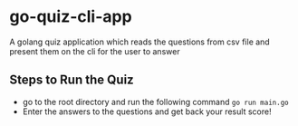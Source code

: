 # go-quiz-cli-app
A golang quiz application which reads the questions from csv file and present them on the cli for the user to answer

## Steps to Run the Quiz
- go to the root directory and run the following command
  `go run main.go`
- Enter the answers to the questions and get back your result score!
